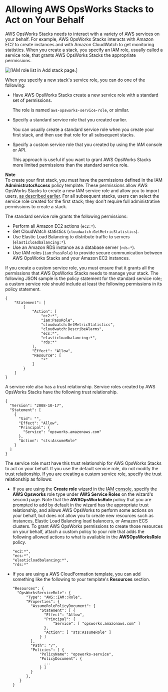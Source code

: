 # Allowing AWS OpsWorks Stacks to Act on Your Behalf<a name="opsworks-security-servicerole"></a>

AWS OpsWorks Stacks needs to interact with a variety of AWS services on your behalf\. For example, AWS OpsWorks Stacks interacts with Amazon EC2 to create instances and with Amazon CloudWatch to get monitoring statistics\. When you create a stack, you specify an IAM role, usually called a service role, that grants AWS OpsWorks Stacks the appropriate permissions\.

![\[IAM role list in Add stack page.\]](http://docs.aws.amazon.com/opsworks/latest/userguide/images/add-stack-iamrole.png)

When you specify a new stack's service role, you can do one of the following:
+ Have AWS OpsWorks Stacks create a new service role with a standard set of permissions\.

  The role is named `aws-opsworks-service-role`, or similar\.
+ Specify a standard service role that you created earlier\.

  You can usually create a standard service role when you create your first stack, and then use that role for all subsequent stacks\.
+ Specify a custom service role that you created by using the IAM console or API\.

  This approach is useful if you want to grant AWS OpsWorks Stacks more limited permissions than the standard service role\.

**Note**  
To create your first stack, you must have the permissions defined in the IAM **AdministratorAccess** policy template\. These permissions allow AWS OpsWorks Stacks to create a new IAM service role and allow you to import users, [as described earlier](opsworks-security-users-manage-import.md)\. For all subsequent stacks, users can select the service role created for the first stack; they don't require full administrative permissions to create a stack\.

The standard service role grants the following permissions:
+ Perform all Amazon EC2 actions \(`ec2:*`\)\.
+ Get CloudWatch statistics \(`cloudwatch:GetMetricStatistics`\)\. 
+ Use Elastic Load Balancing to distribute traffic to servers \(`elasticloadbalancing:*`\)\.
+ Use an Amazon RDS instance as a database server \(`rds:*`\)\.
+ Use IAM roles \(`iam:PassRole`\) to provide secure communication between AWS OpsWorks Stacks and your Amazon EC2 instances\.

If you create a custom service role, you must ensure that it grants all the permissions that AWS OpsWorks Stacks needs to manage your stack\. The following JSON sample is the policy statement for the standard service role; a custom service role should include at least the following permissions in its policy statement\.

```
{
    "Statement": [
        {
            "Action": [
                "ec2:*",
                "iam:PassRole",
                "cloudwatch:GetMetricStatistics",
                "cloudwatch:DescribeAlarms",
                "ecs:*",
                "elasticloadbalancing:*",
                "rds:*"
            ],
            "Effect": "Allow",
            "Resource": [
                "*"
            ]
        }
    ]
}
```

A service role also has a trust relationship\. Service roles created by AWS OpsWorks Stacks have the following trust relationship\.

```
{
  "Version": "2008-10-17",
  "Statement": [
    {
      "Sid": "",
      "Effect": "Allow",
      "Principal": {
        "Service": "opsworks.amazonaws.com"
      },
      "Action": "sts:AssumeRole"
    }
  ]
}
```

The service role must have this trust relationship for AWS OpsWorks Stacks to act on your behalf\. If you use the default service role, do not modify the trust relationship\. If you are creating a custom service role, specify the trust relationship as follows: 
+ If you are using the **Create role** wizard in the [IAM console](https://console.aws.amazon.com/iam/home#roles), specify the **AWS Opsworks** role type under **AWS Service Roles** on the wizard's second page\. Note that the **AWSOpsWorksRole** policy that you are prompted to add by default in the wizard has the appropriate trust relationship, and allows AWS OpsWorks to perform some actions on your behalf, but does not allow you to create new resources such as instances, Elastic Load Balancing load balancers, or Amazon ECS clusters\. To grant AWS OpsWorks permissions to create those resources on your behalf, attach a custom policy to your role that adds the following allowed actions to what is available in the **AWSOpsWorksRole** policy\.

  ```
  "ec2:*",
  "ecs:*",
  "elasticloadbalancing:*",
  "rds:*"
  ```
+ If you are using a AWS CloudFormation template, you can add something like the following to your template's **Resources** section\.

  ```
  "Resources": {
    "OpsWorksServiceRole": {
        "Type": "AWS::IAM::Role",
        "Properties": {
          "AssumeRolePolicyDocument": {
              "Statement": [ {
                "Effect": "Allow",
                "Principal": {
                    "Service": [ "opsworks.amazonaws.com" ]
                },
                "Action": [ "sts:AssumeRole" ]
              } ]
          },
          "Path": "/",
          "Policies": [ {
              "PolicyName": "opsworks-service",
              "PolicyDocument": {
                ...
              } ]
          }
        },
     }
  }
  ```